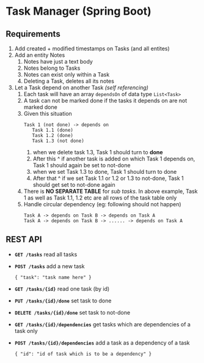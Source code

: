 # Task Manager (Spring Boot)

## Requirements 

1. Add created + modified timestamps on Tasks (and all entites)
2. Add an entity Notes 
   1. Notes have just a text body 
   2. Notes belong to Tasks
   3. Notes can exist only within a Task 
   4. Deleting a Task, deletes all its notes
3. Let a Task depend on another Task _(self referencing)_
   1. Each task will have an array `dependsOn` of data type `List<Task>`
   2. A task can not be marked done if the tasks it depends on  are not marked done
   3. Given this situation
      ```
      Task 1 (not done) -> depends on
         Task 1.1 (done)
         Task 1.2 (done)
         Task 1.3 (not done)
      ```
       1. when we delete task 1.3, Task 1 should turn to **done**
       2. After this ^ if another task is added on which Task 1 depends on, Task 1 should again be set to not-done
       3. when we set Task 1.3 to done, Task 1 should turn to done
       4. After that ^ if we set Task 1.1 or 1.2 or 1.3 to not-done, Task 1 should get set to not-done again
   4. There is **NO SEPARATE TABLE** for _sub tasks_. In above example, Task 1 as well as Task 1.1, 1.2 etc are all rows of the task table only
   5. Handle circular dependency (eg: following should not happen) 
      ```
      Task A -> depends on Task B -> depends on Task A
      Task A -> depends on Task B -> ...... -> depends on Task A
      ```

## REST API 

- **`GET /tasks`** read all tasks
- **`POST /tasks`**  add a new task
    ```
    { "task": "task name here" }
    ```
- **`GET /tasks/{id}`** read one task (by id)
- **`PUT /tasks/{id}/done`** set task to done
- **`DELETE /tasks/{id}/done`** set task to not-done

- **`GET /tasks/{id}/dependencies`** get tasks which are dependencies of a task only
- **`POST /tasks/{id}/dependencies`** add a task as a dependency of a task
    ```
    { "id": "id of task which is to be a dependency" }
    ```
